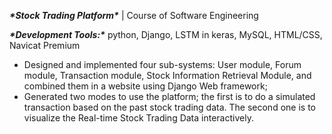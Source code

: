***\*Stock Trading Platform\**** | Course of Software Engineering

***\*Development Tools:\**** python, Django, LSTM in keras, MySQL, HTML/CSS, Navicat Premium

- Designed and implemented four sub-systems: User module, Forum module, Transaction module, Stock Information Retrieval Module, and combined them in a website using Django Web framework;
- Generated two modes to use the platform; the first is to do a simulated transaction based on the past stock trading data. The second one is to visualize the Real-time Stock Trading Data interactively.

